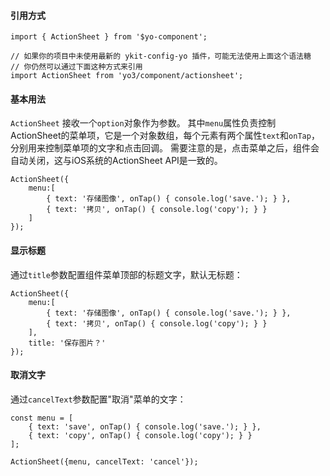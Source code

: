 #### 引用方式

```
import { ActionSheet } from '$yo-component';

// 如果你的项目中未使用最新的 ykit-config-yo 插件，可能无法使用上面这个语法糖
// 你仍然可以通过下面这种方式来引用
import ActionSheet from 'yo3/component/actionsheet';
```

#### 基本用法

`ActionSheet` 接收一个`option`对象作为参数。
其中`menu`属性负责控制ActionSheet的菜单项，它是一个对象数组，每个元素有两个属性`text`和`onTap`，分别用来控制菜单项的文字和点击回调。
需要注意的是，点击菜单之后，组件会自动关闭，这与iOS系统的ActionSheet API是一致的。

```
ActionSheet({
    menu:[
        { text: '存储图像', onTap() { console.log('save.'); } },
        { text: '拷贝', onTap() { console.log('copy'); } }
    ]
});
```

#### 显示标题

通过`title`参数配置组件菜单顶部的标题文字，默认无标题：

```
ActionSheet({
    menu:[
        { text: '存储图像', onTap() { console.log('save.'); } },
        { text: '拷贝', onTap() { console.log('copy'); } }
    ],
    title: '保存图片？'
});
```

#### 取消文字

通过`cancelText`参数配置"取消"菜单的文字：

```
const menu = [
    { text: 'save', onTap() { console.log('save.'); } },
    { text: 'copy', onTap() { console.log('copy'); } }
];

ActionSheet({menu, cancelText: 'cancel'});
```